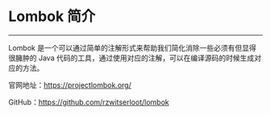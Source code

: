 # Lombok 简介

---

Lombok 是一个可以通过简单的注解形式来帮助我们简化消除一些必须有但显得很臃肿的 Java 代码的工具，通过使用对应的注解，可以在编译源码的时候生成对应的方法。

官网地址：https://projectlombok.org/

GitHub：https://github.com/rzwitserloot/lombok
